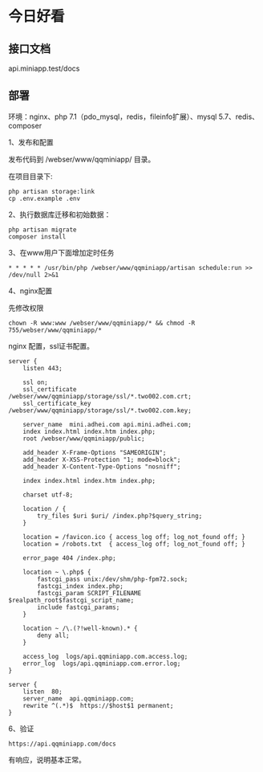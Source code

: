 # 今日好看

## 接口文档
api.miniapp.test/docs

## 部署
环境：nginx、php 7.1（pdo_mysql，redis，fileinfo扩展）、mysql 5.7、redis、composer

1、发布和配置

发布代码到 /webser/www/qqminiapp/ 目录。

在项目目录下:
```
php artisan storage:link
cp .env.example .env
```
2、执行数据库迁移和初始数据：

```
php artisan migrate
composer install
```
3、在www用户下面增加定时任务

```
* * * * * /usr/bin/php /webser/www/qqminiapp/artisan schedule:run >> /dev/null 2>&1
```

4、nginx配置

先修改权限

```
chown -R www:www /webser/www/qqminiapp/* && chmod -R 755/webser/www/qqminiapp/*
```
nginx 配置，ssl证书配置。

```
server {
    listen 443;

    ssl on;
    ssl_certificate    /webser/www/qqminiapp/storage/ssl/*.two002.com.crt;
    ssl_certificate_key /webser/www/qqminiapp/storage/ssl/*.two002.com.key;

    server_name  mini.adhei.com api.mini.adhei.com;
    index index.html index.htm index.php;
    root /webser/www/qqminiapp/public;

    add_header X-Frame-Options "SAMEORIGIN";
    add_header X-XSS-Protection "1; mode=block";
    add_header X-Content-Type-Options "nosniff";

    index index.html index.htm index.php;

    charset utf-8;

    location / {
        try_files $uri $uri/ /index.php?$query_string;
    }

    location = /favicon.ico { access_log off; log_not_found off; }
    location = /robots.txt  { access_log off; log_not_found off; }

    error_page 404 /index.php;

    location ~ \.php$ {
        fastcgi_pass unix:/dev/shm/php-fpm72.sock;
        fastcgi_index index.php;
        fastcgi_param SCRIPT_FILENAME $realpath_root$fastcgi_script_name;
        include fastcgi_params;
    }

    location ~ /\.(?!well-known).* {
        deny all;
    }

    access_log  logs/api.qqminiapp.com.access.log;
    error_log  logs/api.qqminiapp.com.error.log;
}

server {  
    listen  80;  
    server_name  api.qqminiapp.com;      
    rewrite ^(.*)$  https://$host$1 permanent;  
} 
```
6、验证

```
https://api.qqminiapp.com/docs
```
有响应，说明基本正常。
